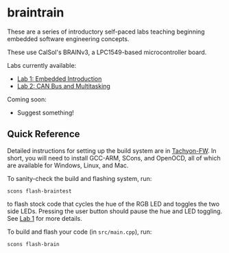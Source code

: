 # braintrain
These are a series of introductory self-paced labs teaching beginning embedded software engineering concepts.

These use CalSol's BRAINv3, a LPC1549-based microcontroller board.

Labs currently available:
- [Lab 1: Embedded Introduction](lab1.md)
- [Lab 2: CAN Bus and Multitasking](lab2.md)

Coming soon:
- Suggest something!

## Quick Reference
Detailed instructions for setting up the build system are in [Tachyon-FW](https://github.com/CalSol/Tachyon-FW#setup).
In short, you will need to install GCC-ARM, SCons, and OpenOCD, all of which are available for Windows, Linux, and Mac.

To sanity-check the build and flashing system, run:
```
scons flash-braintest
```
to flash stock code that cycles the hue of the RGB LED and toggles the two side LEDs.
Pressing the user button should pause the hue and LED toggling.
See [Lab 1](lab1.md) for more details.

To build and flash your code (in `src/main.cpp`), run:
```
scons flash-brain
```
